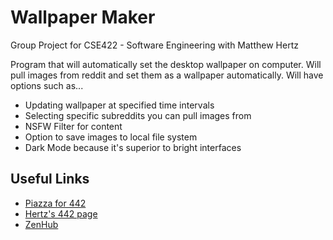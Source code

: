 # Wallpaper Maker 
Group Project for CSE422 - Software Engineering with Matthew Hertz


Program that will automatically set the desktop wallpaper on computer. Will pull images from reddit and set them as a wallpaper automatically. Will have options such as...

* Updating wallpaper at specified time intervals
* Selecting specific subreddits you can pull images from
* NSFW Filter for content
* Option to save images to local file system
* Dark Mode because it's superior to bright interfaces


## Useful Links
* [Piazza for 442](https://piazza.com/class/jl3wrln06fq2rm)
* [Hertz's 442 page](https://cse.buffalo.edu/~mhertz/courses/cse442/)
* [ZenHub](https://www.zenhub.com/)
